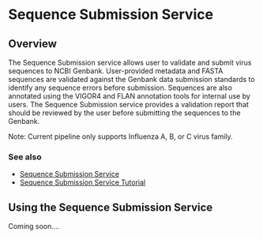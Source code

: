 # Sequence Submission Service

## Overview
The Sequence Submission service allows user to validate and submit virus sequences to NCBI Genbank. User-provided metadata and FASTA sequences are validated against the Genbank data submission standards to identify any sequence errors before submission. Sequences are also annotated using the VIGOR4 and FLAN annotation tools for internal use by users. The Sequence Submission service provides a validation report that should be reviewed by the user before submitting the sequences to the Genbank. 

Note: Current pipeline only supports Influenza A, B, or C virus family.

### See also
  * [Sequence Submission Service](https://bv-brc.org/app/SequenceSubmission)
  * [Sequence Submission Service Tutorial](../../tutorial/sequence_submission/sequence_submission.html)

## Using the Sequence Submission Service

Coming soon....

